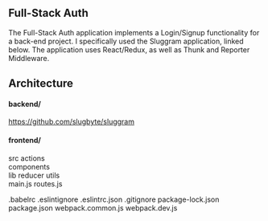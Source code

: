 ## Full-Stack Auth

The Full-Stack Auth application implements a Login/Signup functionality for a back-end project. I specifically used the Sluggram application, linked below. The application uses React/Redux, as well as Thunk and Reporter Middleware. 

## Architecture

#### backend/
https://github.com/slugbyte/sluggram
  
#### frontend/

src	
  actions	
components	
lib	
reducer	
utils	
main.js	
routes.js

.babelrc 
.eslintignore
.eslintrc.json
.gitignore
package-lock.json
package.json
webpack.common.js
webpack.dev.js
 

